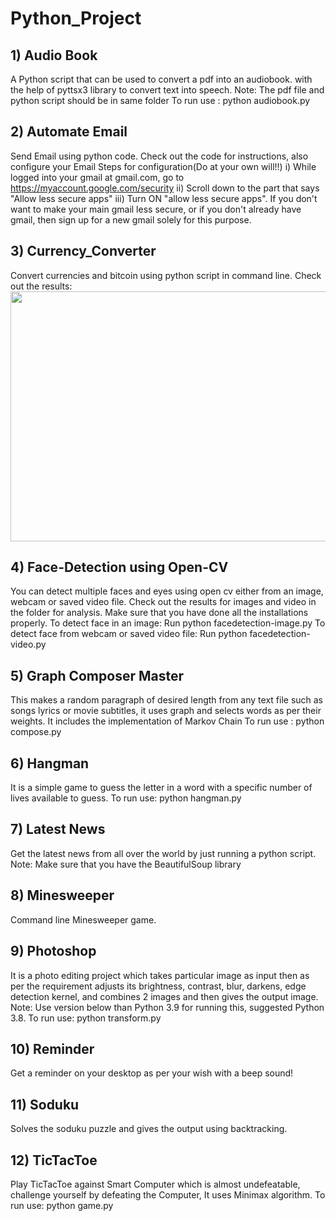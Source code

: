 # Python_Project

## 1) Audio Book
A Python script that can be used to convert a pdf into an audiobook.
with the help of pyttsx3 library to convert text into speech.
Note: The pdf file and python script should be in same folder
To run use : python audiobook.py

## 2) Automate Email
Send Email using python code.
Check out the code for instructions, also configure your Email
Steps for configuration(Do at your own will!!)
i) While logged into your gmail at gmail.com, go to https://myaccount.google.com/security
ii) Scroll down to the part that says "Allow less secure apps"
iii) Turn ON "allow less secure apps".
If you don't want to make your main gmail less secure, or if you don't already have gmail, then sign up for a new gmail solely for this purpose.

## 3) Currency_Converter
Convert currencies and bitcoin using python script in command line.
Check out the results:
<img src="Python_Project/currency_converter/Result/Screenshot (778).png" height = 400 width = 800>

## 4) Face-Detection using Open-CV
You can detect multiple faces and eyes using open cv either from an image, webcam or saved video file.
Check out the results for images and video in the folder for analysis.
Make sure that you have done all the installations properly.
To detect face in an image: Run python facedetection-image.py
To detect face from webcam or saved video file: Run python facedetection-video.py

## 5) Graph Composer Master
This makes a random paragraph of desired length from any text file such as songs lyrics or movie subtitles, it uses graph and selects words as per their weights. It includes the implementation of Markov Chain
To run use : python compose.py

## 6) Hangman
It is a simple game to guess the letter in a word with a specific number of lives available to guess.
To run use: python hangman.py

## 7) Latest News
Get the latest news from all over the world by just running a python script.
Note: Make sure that you have the BeautifulSoup library

## 8) Minesweeper
Command line Minesweeper game.

## 9) Photoshop
It is a photo editing project which takes particular image as input then as per the requirement adjusts its brightness, contrast, blur, darkens, edge detection kernel, and combines 2 images and then gives the output image.
Note: Use version below than Python 3.9 for running this, suggested Python 3.8.
To run use: python transform.py

## 10) Reminder
Get a reminder on your desktop as per your wish with a beep sound!

## 11) Soduku
Solves the soduku puzzle and gives the output using backtracking.

## 12) TicTacToe
Play TicTacToe against Smart Computer which is almost undefeatable, challenge yourself by defeating the Computer, It uses Minimax algorithm.
To run use: python game.py
